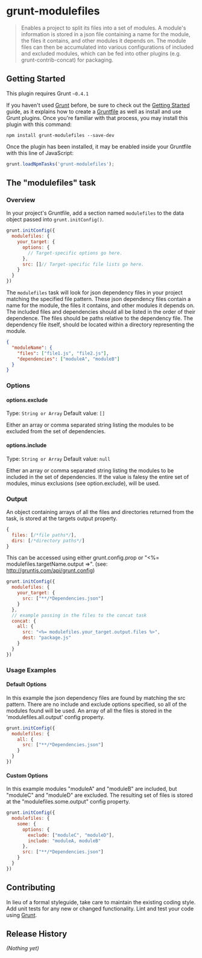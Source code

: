 # grunt-modulefiles

> Enables a project to split its files into a set of modules. A module's information is stored in a json file containing a name for the module, the files it contains, and other modules it depends on. The module files can then be accumulated into various configurations of included and excluded modules, which can be fed into other plugins (e.g. grunt-contrib-concat) for packaging.

## Getting Started
This plugin requires Grunt `~0.4.1`

If you haven't used [Grunt](http://gruntjs.com/) before, be sure to check out the [Getting Started](http://gruntjs.com/getting-started) guide, as it explains how to create a [Gruntfile](http://gruntjs.com/sample-gruntfile) as well as install and use Grunt plugins. Once you're familiar with that process, you may install this plugin with this command:

```shell
npm install grunt-modulefiles --save-dev
```

Once the plugin has been installed, it may be enabled inside your Gruntfile with this line of JavaScript:

```js
grunt.loadNpmTasks('grunt-modulefiles');
```

## The "modulefiles" task

### Overview
In your project's Gruntfile, add a section named `modulefiles` to the data object passed into `grunt.initConfig()`.

```js
grunt.initConfig({
  modulefiles: {
    your_target: {
      options: {
        // Target-specific options go here.
      },
      src: []// Target-specific file lists go here.
    }
  }
})
```

The `modulefiles` task will look for json dependency files in your project matching the specified file pattern.
These json dependency files contain a name for the module, the files it contains, and other modules it depends on. The included files and dependencies should all be listed in the order of their dependence. The files should be paths relative to the dependency file. The dependency file itself, should be located within a directory representing the module.

```json
{
  "moduleName": {
    "files": ["file1.js", "file2.js"],
    "dependencies": ["moduleA", "moduleB"]
  }
}

```

### Options

#### options.exclude
Type: `String or Array`
Default value: `[]`

Either an array or comma separated string listing the modules to be excluded from the set of dependencies.

#### options.include
Type: `String or Array`
Default value: `null`

Either an array or comma separated string listing the modules to be included in the set of dependencies.
If the value is falesy the entire set of modules, minus exclusions (see option.exclude), will be used.

### Output

An object containing arrays of all the files and directories returned from the task, is stored at the targets output property. 

```js
{
  files: [/*file paths*/],
  dirs: [/*directory paths*/]
}
```

This can be accessed using either grunt.config.prop or "<%= modulefiles.targetName.output =>". (see: http://gruntjs.com/api/grunt.config)

```js
grunt.initConfig({
  modulefiles: {
    your_target: {
      src: ["**/*Dependencies.json"]
    }
  },
  // example passing in the files to the concat task
  concat: {
    all: {
      src: "<%= modulefiles.your_target.output.files %>",
      dest: "package.js"
    }
  }
})
```

### Usage Examples

#### Default Options
In this example the json dependency files are found by matching the src pattern. There are no include and exclude options specified, so all of the modules found will be used. An array of all the files is stored in the 'modulefiles.all.output' config property.

```js
grunt.initConfig({
  modulefiles: {
    all: {
      src: ["**/*Dependencies.json"]
    }
  }
})
```

#### Custom Options
In this example modules "moduleA" and "moduleB" are included, but "moduleC" and
"moduleD" are excluded. The resulting set of files is stored at the "modulefiles.some.output" config property.

```js
grunt.initConfig({
  modulefiles: {
    some: {
      options: {
        exclude: ["moduleC", "moduleD"],
        include: "moduleA, moduleB"
      },
      src: ["**/*Dependencies.json"]
    }
  }
})
```

## Contributing
In lieu of a formal styleguide, take care to maintain the existing coding style. Add unit tests for any new or changed functionality. Lint and test your code using [Grunt](http://gruntjs.com/).

## Release History
_(Nothing yet)_
